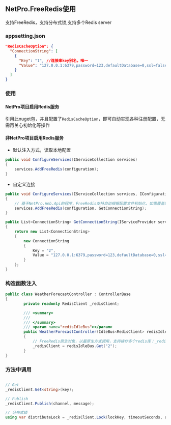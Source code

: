 ## NetPro.FreeRedis使用

支持FreeRedis，支持分布式锁,支持多个Redis server

### appsetting.json


```json
"RedisCacheOption": {
  "ConnectionString": [
    {
      "Key": "1", //连接串key别名，唯一
      "Value": "127.0.0.1:6379,password=123,defaultDatabase=0,ssl=false,prefix=key前辍" //别名key对应的连接串
    }
  ]
}
```

### 使用

#### NetPro项目启用Redis服务

引用此nuget包，并且配置了`RedisCacheOption`，即可自动实现各种注册配置，无需再关心初始化等操作



#### 非NetPro项目启用Redis服务
- 默认注入方式，读取本地配置
```csharp
public void ConfigureServices(IServiceCollection services)
{
    services.AddFreeRedis(configuration);
}
```
- 自定义连接
```C#
public void ConfigureServices(IServiceCollection services, IConfiguration configuration = null, ITypeFinder typeFinder = null)
{
    // 基于NetPro.Web.Api的程序，FreeRedis支持自动根据配置文件初始化，如需覆盖默认初始化逻辑可在此重新初始化。
    services.AddFreeRedis(configuration, GetConnectionString);
}

public List<ConnectionString> GetConnectionString(IServiceProvider serviceProvider)
{
    return new List<ConnectionString>
    {
        new ConnectionString
        {
            Key = "2",
            Value = "127.0.0.1:6379,password=123,defaultDatabase=0,ssl=false,prefix=key前辍"
        }
    };
}
```

### 构造函数注入

```csharp
public class WeatherForecastController : ControllerBase
{
        private readonly RedisClient _redisClient;

        /// <summary>
        /// 
        /// </summary>
        /// <param name="redisIdleBus"></param>
        public WeatherForecastController(IdleBus<RedisClient> redisIdleBus)
        {
            // FreeRedis原生对象，以最原生方式调用，支持操作多个redis库；_redisIdleBus.Get("别名")
            _redisClient = redisIdleBus.Get("2");
        }
}
```

### 方法中调用
```csharp

// Get
_redisClient.Get<string>(key);

// Publish
_redisClient.Publish(channel, message);

// 分布式锁
using var distributeLock = _redisClient.Lock(lockKey, timeoutSeconds, autoDelay);
```
